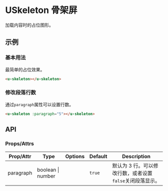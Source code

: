 <!-- 该 README.md 根据 api.yaml 和 docs/*.md 自动生成，为了方便在 GitHub 和 NPM 上查阅。如需修改，请查看源文件 -->

# USkeleton 骨架屏

加载内容时的占位图形。

## 示例
### 基本用法

最简单的占位效果。

``` html
<u-skeleton></u-skeleton>
```

### 修改段落行数

通过`paragraph`属性可以设置行数。

``` html
<u-skeleton :paragraph="5"></u-skeleton>
```

## API
### Props/Attrs

| Prop/Attr | Type | Options | Default | Description |
| --------- | ---- | ------- | ------- | ----------- |
| paragraph | boolean \| number |  | `true` | 默认为 3 行。可以修改行数，或者设置`false`关闭段落显示。 |
